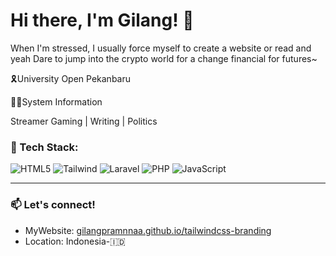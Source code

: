 
# Hi there, I'm Gilang! 👋
When I'm stressed, I usually force myself to create a website or read and yeah
Dare to jump into the crypto world for a change financial for futures~  

🎗University Open Pekanbaru

🧑‍💻System Information


Streamer Gaming | Writing | Politics


### 🔧 Tech Stack:
![HTML5](https://img.shields.io/badge/-HTML5-E34F26?style=flat&logo=html5&logoColor=white)
![Tailwind](https://img.shields.io/badge/-TailwindCSS-38B2AC?style=flat&logo=tailwind-css&logoColor=white)
![Laravel](https://img.shields.io/badge/-Laravel-FF2D20?style=flat&logo=laravel&logoColor=white)
![PHP](https://img.shields.io/badge/-PHP-777BB4?style=flat&logo=php&logoColor=white)
![JavaScript](https://img.shields.io/badge/-JavaScript-F7DF1E?style=flat&logo=javascript&logoColor=black)

---

### 📫 Let's connect!
- MyWebsite: [gilangpramnnaa.github.io/tailwindcss-branding](https://gilangpramnnaa.github.io/tailwindcss-branding)
- Location: Indonesia-🇮🇩
